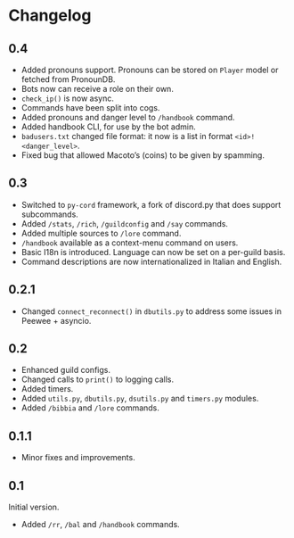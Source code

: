 # Changelog

## 0.4

+ Added pronouns support. Pronouns can be stored on `Player` model or fetched from PronounDB.
+ Bots now can receive a role on their own.
+ `check_ip()` is now async.
+ Commands have been split into cogs.
+ Added pronouns and danger level to `/handbook` command.
+ Added handbook CLI, for use by the bot admin.
+ `badusers.txt` changed file format: it now is a list in format `<id>!<danger_level>`.
+ Fixed bug that allowed Macoto’s (coins) to be given by spamming.

## 0.3

+ Switched to `py-cord` framework, a fork of discord.py that does support subcommands.
+ Added `/stats`, `/rich`, `/guildconfig` and `/say` commands.
+ Added multiple sources to `/lore` command.
+ `/handbook` available as a context-menu command on users.
+ Basic I18n is introduced. Language can now be set on a per-guild basis.
+ Command descriptions are now internationalized in Italian and English.

## 0.2.1

+ Changed `connect_reconnect()` in `dbutils.py` to address some issues in Peewee + asyncio.

## 0.2

+ Enhanced guild configs.
+ Changed calls to `print()` to logging calls.
+ Added timers.
+ Added `utils.py`, `dbutils.py`, `dsutils.py` and `timers.py` modules.
+ Added `/bibbia` and `/lore` commands.

## 0.1.1

+ Minor fixes and improvements.

## 0.1

Initial version.
+ Added `/rr`, `/bal` and `/handbook` commands.